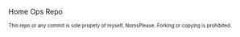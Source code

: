 Home Ops Repo



<sup><sub>This repo or any commit is sole propety of myself, NomsPlease. Forking or copying is prohibited.</sub></sup>